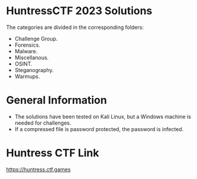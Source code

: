 # HuntressCTF 2023 Solutions
The categories are divided in the corresponding folders:
- Challenge Group.
- Forensics.
- Malware.
- Miscellanous.
- OSINT.
- Steganography.
- Warmups.

# General Information
- The solutions have been tested on Kali Linux, but a Windows machine is needed for challenges.
- If a compressed file is password protected, the password is infected.

# Huntress CTF Link
https://huntress.ctf.games
